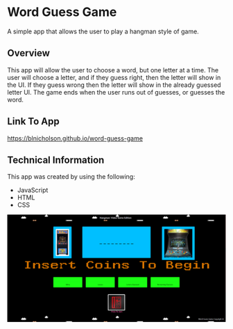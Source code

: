 
# **Word Guess Game**
A simple app that allows the user to play a hangman style of game. 

## **Overview**
This app will allow the user to choose a word, but one letter at a time.  The user will choose a letter, and if they guess right, then the letter will show in the UI.  If they guess wrong then the letter will show in the already guessed letter UI. The game ends when the user runs out of guesses, or guesses the word.

## **Link To App**
https://blnicholson.github.io/word-guess-game
## **Technical Information**
This app was created by using the following:

* JavaScript
* HTML
* CSS

![Alt text](assets/images/wordGuessGame.PNG)

